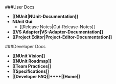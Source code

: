 ###User Docs

* **[[NUnit|NUnit-Documentation]]**
* **NUnit Gui**
  * [[Release Notes|Gui-Release-Notes]]
* **[[VS Adapter|VS-Adapter-Documentation]]**
* **[[Project Editor|Project-Editor-Documentation]]**

###Developer  Docs

 * **[[NUnit Vision]]**
 * **[[NUnit Roadmap]]**
 * **[[Team Practices]]**
 * **[[Specifications]]**
 * **[[Developer FAQ]]****[[Home]]**

